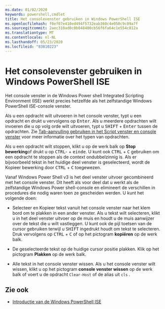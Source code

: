 ```yaml
---
ms.date: 01/02/2020
keywords: powershell,cmdlet
title: Het consolevenster gebruiken in Windows PowerShell ISE
ms.openlocfilehash: f0ef07e410ed494f5732eab360c4e050c9c09a7f
ms.sourcegitcommit: 2aec310ad0c0b048400cb56f6fa64c1e554c812a
ms.translationtype: MT
ms.contentlocale: nl-NL
ms.lasthandoff: 05/23/2020
ms.locfileid: "83810223"
---
```

# <a name="how-to-use-the-console-pane-in-the-windows-powershell-ise"></a>Het consolevenster gebruiken in Windows PowerShell ISE

Het console venster in de Windows Power shell Integrated Scripting Environment (ISE) werkt precies hetzelfde als het zelfstandige Windows PowerShell ISE-console venster.

Als u een opdracht wilt uitvoeren in het console venster, typt u een opdracht en drukt u vervolgens op <kbd>Enter</kbd>. Als u meerdere opdrachten wilt invoeren die u op volg orde wilt uitvoeren, typt u <kbd>SHIFT</kbd> + <kbd>Enter</kbd> tussen de opdrachten. Zie [Tab-aanvulling gebruiken in het Script venster en console venster](How-to-Use-Tab-Completion-in-the-Script-Pane-and-Console-Pane.md) voor meer informatie over het typen van opdrachten.

Als u een opdracht wilt stoppen, klikt u op de werk balk op **Stop bewerking**of drukt u op <kbd>CTRL</kbd>- + <kbd>einde</kbd>. U kunt ook <kbd>CTRL</kbd> + <kbd>C</kbd> gebruiken om een opdracht te stoppen als de context ondubbelzinnig is. Als er bijvoorbeeld tekst in het huidige deel venster is geselecteerd, wordt de Kopieer bewerking door <kbd>CTRL</kbd> + <kbd>C</kbd> toegewezen.

Vanaf Windows Power Shell v3 is het deel venster uitvoer gecombineerd met het console venster. Dit heeft als voor deel dat u werkt als de zelfstandige Windows Power shell-console en elimineert de verschillen in procedures die nodig waren toen ze gescheiden werden. U kunt het volgende doen:

- Selecteer en Kopieer tekst vanuit het console venster naar het klem bord om te plakken in een ander venster. Als u tekst wilt selecteren, klikt u in het deel venster uitvoer op de muis en houdt u de muis aanwijzer over de tekst die u wilt vastleggen. U kunt ook de pijl toetsen van de cursor gebruiken terwijl u <kbd>SHIFT</kbd> ingedrukt houdt om tekst te selecteren. Druk vervolgens op <kbd>CTRL</kbd> + <kbd>C</kbd> of op het pictogram **kopiëren** op de werk balk.

- De geselecteerde tekst op de huidige cursor positie plakken. Klik op het pictogram **Plakken** op de werk balk.

- Alle tekst in het console venster wissen. Als u het console venster wilt wissen, klikt u op het pictogram **console venster wissen** op de werk balk of voert u de opdracht `Clear-Host` of de alias uit `cls` .

## <a name="see-also"></a>Zie ook

- [Introductie van de Windows PowerShell ISE](Introducing-the-Windows-PowerShell-ISE.md)
